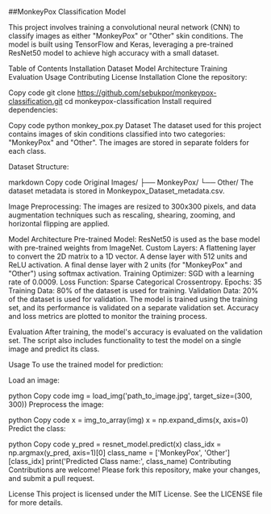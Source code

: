 
##MonkeyPox Classification Model

This project involves training a convolutional neural network (CNN) to classify images as either "MonkeyPox" or "Other" skin conditions. The model is built using TensorFlow and Keras, leveraging a pre-trained ResNet50 model to achieve high accuracy with a small dataset.

Table of Contents
Installation
Dataset
Model Architecture
Training
Evaluation
Usage
Contributing
License
Installation
Clone the repository:


Copy code
git clone https://github.com/sebukpor/monkeypox-classification.git
cd monkeypox-classification
Install required dependencies:




Copy code
python monkey_pox.py
Dataset
The dataset used for this project contains images of skin conditions classified into two categories: "MonkeyPox" and "Other". The images are stored in separate folders for each class.

Dataset Structure:

markdown
Copy code
Original Images/
    ├── MonkeyPox/
    └── Other/
The dataset metadata is stored in Monkeypox_Dataset_metadata.csv.

Image Preprocessing: The images are resized to 300x300 pixels, and data augmentation techniques such as rescaling, shearing, zooming, and horizontal flipping are applied.

Model Architecture
Pre-trained Model: ResNet50 is used as the base model with pre-trained weights from ImageNet.
Custom Layers:
A flattening layer to convert the 2D matrix to a 1D vector.
A dense layer with 512 units and ReLU activation.
A final dense layer with 2 units (for "MonkeyPox" and "Other") using softmax activation.
Training
Optimizer: SGD with a learning rate of 0.0009.
Loss Function: Sparse Categorical Crossentropy.
Epochs: 35
Training Data: 80% of the dataset is used for training.
Validation Data: 20% of the dataset is used for validation.
The model is trained using the training set, and its performance is validated on a separate validation set. Accuracy and loss metrics are plotted to monitor the training process.

Evaluation
After training, the model's accuracy is evaluated on the validation set. The script also includes functionality to test the model on a single image and predict its class.

Usage
To use the trained model for prediction:

Load an image:

python
Copy code
img = load_img('path_to_image.jpg', target_size=(300, 300))
Preprocess the image:

python
Copy code
x = img_to_array(img)
x = np.expand_dims(x, axis=0)
Predict the class:

python
Copy code
y_pred = resnet_model.predict(x)
class_idx = np.argmax(y_pred, axis=1)[0]
class_name = ['MonkeyPox', 'Other'][class_idx]
print('Predicted Class name:', class_name)
Contributing
Contributions are welcome! Please fork this repository, make your changes, and submit a pull request.

License
This project is licensed under the MIT License. See the LICENSE file for more details.

